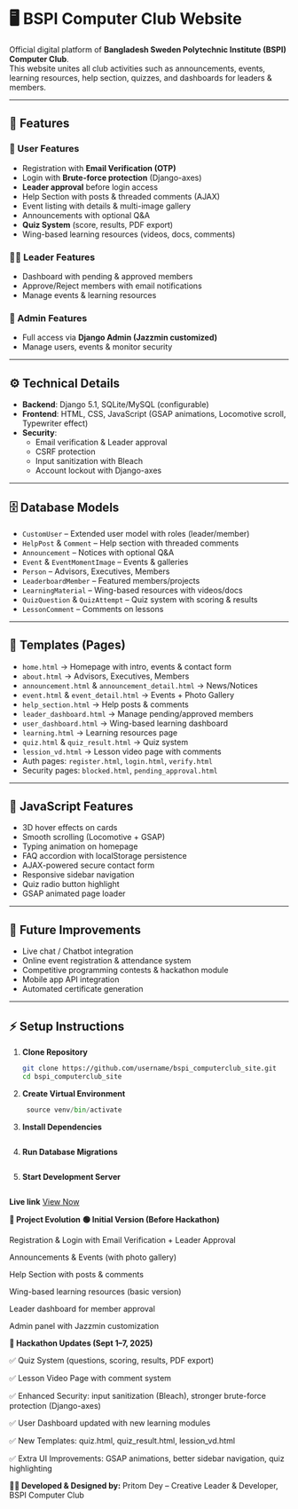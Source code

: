 # 🖥️ BSPI Computer Club Website

Official digital platform of **Bangladesh Sweden Polytechnic Institute (BSPI) Computer Club**.  
This website unites all club activities such as announcements, events, learning resources, help section, quizzes, and dashboards for leaders & members.

---

## 🚀 Features

### 🔑 User Features
- Registration with **Email Verification (OTP)**
- Login with **Brute-force protection** (Django-axes)
- **Leader approval** before login access
- Help Section with posts & threaded comments (AJAX)
- Event listing with details & multi-image gallery
- Announcements with optional Q&A
- **Quiz System** (score, results, PDF export)
- Wing-based learning resources (videos, docs, comments)

### 🧑‍💼 Leader Features
- Dashboard with pending & approved members
- Approve/Reject members with email notifications
- Manage events & learning resources

### 🔐 Admin Features
- Full access via **Django Admin (Jazzmin customized)**
- Manage users, events & monitor security

---

## ⚙️ Technical Details

- **Backend**: Django 5.1, SQLite/MySQL (configurable)  
- **Frontend**: HTML, CSS, JavaScript (GSAP animations, Locomotive scroll, Typewriter effect)  
- **Security**:
  - Email verification & Leader approval
  - CSRF protection
  - Input sanitization with Bleach
  - Account lockout with Django-axes  

---

## 🗄️ Database Models
- `CustomUser` – Extended user model with roles (leader/member)  
- `HelpPost` & `Comment` – Help section with threaded comments  
- `Announcement` – Notices with optional Q&A  
- `Event` & `EventMomentImage` – Events & galleries  
- `Person` – Advisors, Executives, Members  
- `LeaderboardMember` – Featured members/projects  
- `LearningMaterial` – Wing-based resources with videos/docs  
- `QuizQuestion` & `QuizAttempt` – Quiz system with scoring & results  
- `LessonComment` – Comments on lessons  

---

## 📄 Templates (Pages)

- `home.html` → Homepage with intro, events & contact form  
- `about.html` → Advisors, Executives, Members  
- `announcement.html` & `announcement_detail.html` → News/Notices  
- `event.html` & `event_detail.html` → Events + Photo Gallery  
- `help_section.html` → Help posts & comments  
- `leader_dashboard.html` → Manage pending/approved members  
- `user_dashboard.html` → Wing-based learning dashboard  
- `learning.html` → Learning resources page  
- `quiz.html` & `quiz_result.html` → Quiz system  
- `lession_vd.html` → Lesson video page with comments  
- Auth pages: `register.html`, `login.html`, `verify.html`  
- Security pages: `blocked.html`, `pending_approval.html`  

---

## 🎨 JavaScript Features
- 3D hover effects on cards  
- Smooth scrolling (Locomotive + GSAP)  
- Typing animation on homepage  
- FAQ accordion with localStorage persistence  
- AJAX-powered secure contact form  
- Responsive sidebar navigation  
- Quiz radio button highlight  
- GSAP animated page loader  

---

## 🔮 Future Improvements
- Live chat / Chatbot integration  
- Online event registration & attendance system  
- Competitive programming contests & hackathon module  
- Mobile app API integration  
- Automated certificate generation  

---

## ⚡ Setup Instructions

1. **Clone Repository**
   ```bash
   git clone https://github.com/username/bspi_computerclub_site.git
   cd bspi_computerclub_site
2. **Create Virtual Environment**
   ``` python -m venv venv
    source venv/bin/activate 
3. **Install Dependencies**
   ``` pip install -r requirements.txt
4. **Run Database Migrations**
   ``` python manage.py migrate
5. **Start Development Server**
   ``` python manage.py runserver

**Live link**
<a href="https://bspi-1.onrender.com"> View Now </a>
   
**📌 Project Evolution**
**🟢 Initial Version (Before Hackathon)**

Registration & Login with Email Verification + Leader Approval

Announcements & Events (with photo gallery)

Help Section with posts & comments

Wing-based learning resources (basic version)

Leader dashboard for member approval

Admin panel with Jazzmin customization

**🔵 Hackathon Updates (Sept 1–7, 2025)**

✅ Quiz System (questions, scoring, results, PDF export)

✅ Lesson Video Page with comment system

✅ Enhanced Security: input sanitization (Bleach), stronger brute-force protection (Django-axes)

✅ User Dashboard updated with new learning modules

✅ New Templates: quiz.html, quiz_result.html, lession_vd.html

✅ Extra UI Improvements: GSAP animations, better sidebar navigation, quiz highlighting

**👨‍💻 Developed & Designed by:**
Pritom Dey – Creative Leader & Developer, BSPI Computer Club


